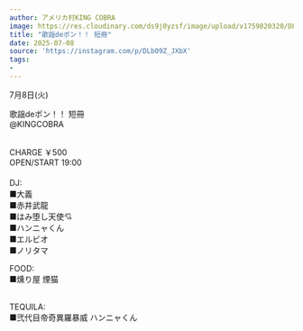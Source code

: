```yaml
---
author: アメリカ村KING COBRA
image: https://res.cloudinary.com/ds9j0yzsf/image/upload/v1759820320/DLb09Z_JXbX.jpg
title: "歌謡deポン！！ 短冊"
date: 2025-07-08
source: 'https://instagram.com/p/DLb09Z_JXbX'
tags:
- 
---
```

7月8日(火) 

歌謡deポン！！ 短冊<br>
@KINGCOBRA
<br>

<br>
CHARGE ￥500 
<br>
OPEN/START 19:00<br>

<br>
DJ:　
<br>
 ■大義　
<br>
 ■赤井武龍<br>
 ■はみ堕し天使💘<br>
 ■ハンニャくん<br>
 ■エルビオ<br>
 ■ノリタマ

FOOD:
<br>
 ■燻り屋 煙猫<br>

<br>
TEQUILA:
<br>
 ■弐代目帝奇異羅暴威  ハンニャくん